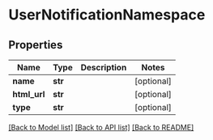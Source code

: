 # UserNotificationNamespace

## Properties
Name | Type | Description | Notes
------------ | ------------- | ------------- | -------------
**name** | **str** |  | [optional] 
**html_url** | **str** |  | [optional] 
**type** | **str** |  | [optional] 

[[Back to Model list]](../README.md#documentation-for-models) [[Back to API list]](../README.md#documentation-for-api-endpoints) [[Back to README]](../README.md)

